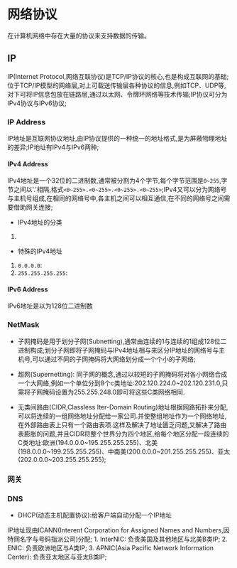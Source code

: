 # 网络协议

[//]: # (__author__ = "Clark Aaron")

在计算机网络中存在大量的协议来支持数据的传输。

## IP

IP(Internet Protocol,网络互联协议)是TCP/IP协议的核心,也是构成互联网的基础;位于TCP/IP模型的网络层,对上可载送传输层各种协议的信息,例如TCP、UDP等,对下可将IP信息包放在链路层,通过以太网、令牌环网络等技术传输;IP协议可分为IPv4协议与IPv6协议;

### IP Address

IP地址是互联网协议地址,由IP协议提供的一种统一的地址格式,是为屏蔽物理地址的差异;IP地址有IPv4与IPv6两种;

#### IPv4 Address

IPv4地址是一个32位的二进制数,通常被分割为4个字节,每个字节范围是`0~255`,字节之间以'.'相隔,格式`<0~255>.<0~255>.<0~255>.<0~255>`;IPv4又可以分为网络号与主机号组成,在相同的网络号中,各主机之间可以相互通信,在不同的网络号之间需要借助网关连接;

* IPv4地址的分类

1. 

* 特殊的IPv4地址

1. `0.0.0.0`:
2. `255.255.255.255`:

#### IPv6 Address

IPv6地址是以为128位二进制数

### NetMask

* 子网掩码是用于划分子网(Subnetting),通常由连续的1与连续的1组成128位二进制构成;划分子网即将子网掩码与IPv4地址相与来区分IP地址的网络号与主机号,可以通过不同的子网掩码将大网络划分成一个个小的子网络;

* 超网(Supernetting): 同子网的概念,通过以较短的子网掩码将对各小网络合成一个大网络,例如一个单位分到8个c类地址:202.120.224.0~202.120.231.0,只需将子网掩码设置为255.255.248.0即可将这些C类网络相同.

* 无类间路由(CIDR,Classless Iter-Domain Routing)地址根据网路拓扑来分配,可以将连续的一组网络地址分配给一家公司.并使整组地址作为一个网络地址,在外部路由表上只有一个路由表项.这样及解决了地址匮乏问题,又解决了路由表膨胀的问题,并且CIDR将整个世界分为四个地区,给每个地区分配一段连续的C类地址:欧洲(194.0.0.0~195.255.255.255)、北美(198.0.0.0~199.255.255.255)、中南美(200.0.0.0~201.255.255.255)、亚太(202.0.0.0~203.255.255.255);

### 网关

### DNS

* DHCP(动态主机配置协议):给客户端自动分配一个IP地址

IP地址现由ICANN(Interent Corporation for Assigned Names and Numbers,因特网名字与号码指派公司)分配;
    1. InterNIC: 负责美国及其他地区与北美B类IP;
    2. ENIC: 负责欧洲地区与A类IP;
    3. APNIC(Asia Pacific Network Information Center): 负责亚太地区与亚太B类IP;